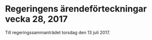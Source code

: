 # Regeringens ärendeförteckningar vecka 28, 2017

Till regeringssammanträdet torsdag den 13 juli 2017.
